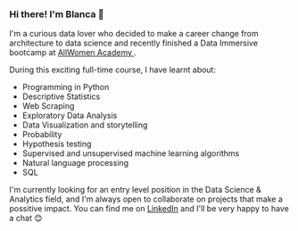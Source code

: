
### Hi there! I'm Blanca 🖖

I'm a curious data lover who decided to make a career change from architecture to data science and recently finished a Data Immersive bootcamp at [AllWomen Academy ](https://www.allwomen.tech/).

During this exciting full-time course, I have learnt about:

* Programming in Python
* Descriptive Statistics
* Web Scraping
* Exploratory Data Analysis
* Data Visualization and storytelling 
* Probability
* Hypothesis testing
* Supervised and unsupervised machine learning algorithms
* Natural language processing
* SQL

I'm currently looking for an entry level position in the Data Science & Analytics field, and I'm always open to collaborate on projects that make a possitive impact.
You can find me on [LinkedIn](https://www.linkedin.com/in/blancahidalgonogales/) and I'll be very happy to have a chat 😊
 
